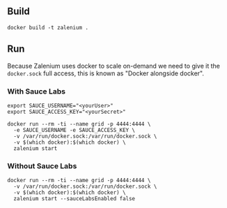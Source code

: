 ## Build

    docker build -t zalenium .

## Run
Because Zalenium uses docker to scale on-demand we need to give it the `docker.sock` full access, this is known as "Docker alongside docker".

### With Sauce Labs
    export SAUCE_USERNAME="<yourUser>"
    export SAUCE_ACCESS_KEY="<yourSecret>"

    docker run --rm -ti --name grid -p 4444:4444 \
      -e SAUCE_USERNAME -e SAUCE_ACCESS_KEY \
      -v /var/run/docker.sock:/var/run/docker.sock \
      -v $(which docker):$(which docker) \
      zalenium start

### Without Sauce Labs
    docker run --rm -ti --name grid -p 4444:4444 \
      -v /var/run/docker.sock:/var/run/docker.sock \
      -v $(which docker):$(which docker) \
      zalenium start --sauceLabsEnabled false
